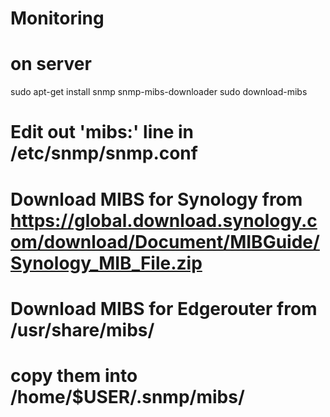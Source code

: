 # Monitoring

# on server
sudo apt-get install snmp snmp-mibs-downloader
sudo download-mibs
# Edit out 'mibs:' line in /etc/snmp/snmp.conf
# Download MIBS for Synology from https://global.download.synology.com/download/Document/MIBGuide/Synology_MIB_File.zip
# Download MIBS for Edgerouter from /usr/share/mibs/
# copy them into /home/$USER/.snmp/mibs/

